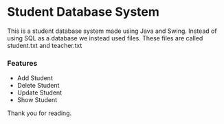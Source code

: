 # Student Database System
<p> This is a student database system made using Java and Swing. Instead of using SQL as a database we instead used files.
These files are called student.txt and teacher.txt </p>

<h3>Features</h3>
<ul>
  <li> Add Student </li>
  <li> Delete Student </li>
  <li> Update Student </li>
  <li> Show Student </li>
</ul>

<p> Thank you for reading.</p>
